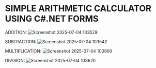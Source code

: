 # SIMPLE ARITHMETIC CALCULATOR USING C#.NET FORMS


ADDITION:
![Screenshot 2025-07-04 103529](https://github.com/user-attachments/assets/aed5b2b0-6306-4b69-a519-ae469b85b671)

SUBTRACTION:
![Screenshot 2025-07-04 103542](https://github.com/user-attachments/assets/e996fc1f-370b-4003-bbf0-15da3ebd7648)

MULTIPLICATION:
![Screenshot 2025-07-04 103600](https://github.com/user-attachments/assets/c38d84c7-fdbe-437d-a2e5-43c3765898ab)

DIVISION:
![Screenshot 2025-07-04 103620](https://github.com/user-attachments/assets/6ab12286-12ce-4dbe-9950-bafbc4e3c464)
